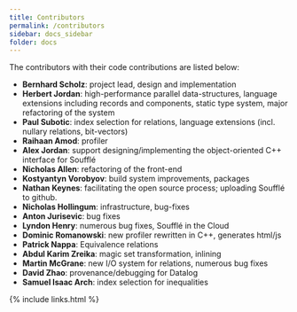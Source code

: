 ```yaml
---
title: Contributors
permalink: /contributors
sidebar: docs_sidebar
folder: docs
---
```


The contributors with their code contributions are listed below:
 * **Bernhard Scholz**: project lead, design and implementation
 * **Herbert Jordan**: high-performance parallel data-structures, language extensions including records and components, static type system, major refactoring of the system
 * **Paul Subotic**: index selection for relations, language extensions (incl. nullary relations, bit-vectors)
 * **Raihaan Amod**: profiler 
 * **Alex Jordan**: support designing/implementing the object-oriented C++ interface for Soufflé
 * **Nicholas Allen**: refactoring of the front-end
 * **Kostyantyn Vorobyov**: build system improvements, packages
 * **Nathan Keynes**: facilitating the open source process; uploading Soufflé to github.
 * **Nicholas Hollingum**: infrastructure, bug-fixes 
 * **Anton Jurisevic**: bug fixes
 * **Lyndon Henry**: numerous bug fixes, Soufflé in the Cloud 
 * **Dominic Romanowski**: new profiler rewritten in C++, generates html/js
 * **Patrick Nappa**: Equivalence relations
 * **Abdul Karim Zreika**: magic set transformation, inlining 
 * **Martin McGrane**: new I/O system for relations, numerous bug fixes
 * **David Zhao**: provenance/debugging for Datalog
 * **Samuel Isaac Arch**: index selection for inequalities

{% include links.html %}
